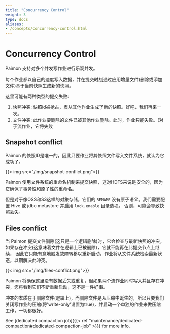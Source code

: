 ```yaml
---
title: "Concurrency Control"
weight: 3
type: docs
aliases:
- /concepts/concurrency-control.html
---
```

<!--
Licensed to the Apache Software Foundation (ASF) under one
or more contributor license agreements.  See the NOTICE file
distributed with this work for additional information
regarding copyright ownership.  The ASF licenses this file
to you under the Apache License, Version 2.0 (the
"License"); you may not use this file except in compliance
with the License.  You may obtain a copy of the License at

  http://www.apache.org/licenses/LICENSE-2.0

Unless required by applicable law or agreed to in writing,
software distributed under the License is distributed on an
"AS IS" BASIS, WITHOUT WARRANTIES OR CONDITIONS OF ANY
KIND, either express or implied.  See the License for the
specific language governing permissions and limitations
under the License.
-->

# Concurrency Control

Paimon 支持对多个并发写作业进行乐观并发。

每个作业都以自己的速度写入数据，并在提交时刻通过应用增量文件(删除或添加文件)基于当前快照生成新的快照。

这里可能有两种类型的提交失败:
1. 快照冲突: 快照id被抢占，表从其他作业生成了新的快照。好吧，我们再来一次。
2. 文件冲突: 此作业要删除的文件已被其他作业删除。此时，作业只能失败。(对于流作业，它将失败

## Snapshot conflict

Paimon 的快照ID是唯一的，因此只要作业将其快照文件写入文件系统，就认为它成功了。

{{< img src="/img/snapshot-conflict.png">}}

Paimon 使用文件系统的重命名机制来提交快照，这对HDFS来说是安全的，因为它确保了事务性和原子性的重命名。

但是对于像OSS和S3这样的对象存储，它们的 `RENAME` 没有原子语义。我们需要配置 Hive 或 jdbc metastore 并启用 `lock.enable` 目录选项。
否则，可能会导致快照丢失。

## Files conflict

当 Paimon 提交文件删除(这只是一个逻辑删除)时，它会检查与最新快照的冲突。
如果存在冲突(这意味着文件在逻辑上已被删除)，它就不能再在此提交节点上继续，
因此它只能有意地触发故障转移以重新启动，作业将从文件系统检索最新状态，以期解决此冲突。

{{< img src="/img/files-conflict.png">}}

Paimon 将确保这里没有数据丢失或重复，但如果两个流作业同时写入并且存在冲突，您将看到它们不断重新启动，这不是一件好事。

冲突的本质在于删除文件(逻辑上)，而删除文件是从压缩中诞生的，所以只要我们关闭写作业的压缩(将'write-only'设置为true)，并启动一个单独的作业来做压缩工作，一切都很好。



See [dedicated compaction job]({{< ref "maintenance/dedicated-compaction#dedicated-compaction-job" >}}) for more info.

